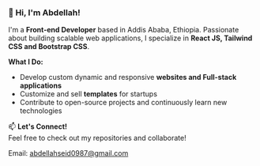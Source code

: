 
### 👋 Hi, I'm Abdellah!  

I'm a **Front-end Developer** based in Addis Ababa, Ethiopia. Passionate about building scalable web applications, I specialize in **React JS, Tailwind CSS and Bootstrap CSS**.  

 **What I Do:**  
- Develop custom dynamic and responsive **websites and Full-stack applications**  
- Customize and sell **templates** for startups  
- Contribute to open-source projects and continuously learn new technologies   

📫 **Let's Connect!**  
Feel free to check out my repositories and collaborate!  

Email: abdellahseid0987@gmail.com

